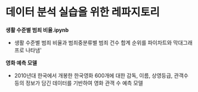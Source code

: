 # 데이터 분석 실습을 위한 레파지토리


**생활 수준별 범죄 비율.ipynb**

- 생활 수준별 범죄 비율과 범죄중분류별 범죄 건수 합계 순위를 파이차트와 막대그래프로 나타냄'

**영화 예측 모델**
- 2010년대 한국에서 개봉한 한국영화 600개에 대한 감독, 이름, 상영등급, 관객수 등의 정보가 담긴 데이터를 기반하여 영화 관객 수 예측 모델 

